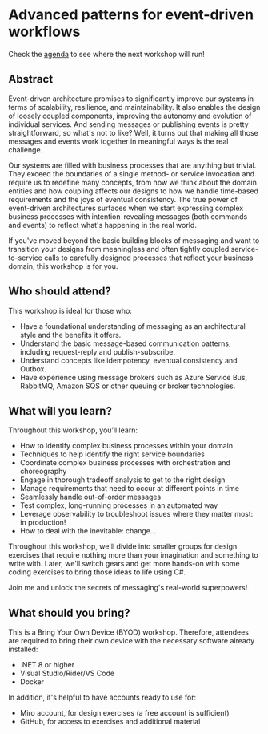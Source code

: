 # Advanced patterns for event-driven workflows

Check the [agenda](agenda.md) to see where the next workshop will run!

## Abstract

Event-driven architecture promises to significantly improve our systems in 
terms of scalability, resilience, and maintainability. It also enables the 
design of loosely coupled components, improving the autonomy and evolution of 
individual services. And sending messages or publishing events is pretty 
straightforward, so what's not to like? Well, it turns out that making all 
those messages and events work together in meaningful ways is the real 
challenge.

Our systems are filled with business processes that are anything but trivial.
They exceed the boundaries of a single method- or service invocation and 
require us to redefine many concepts, from how we think about the domain 
entities and how coupling affects our designs to how we handle time-based 
requirements and the joys of eventual consistency. The true power of 
event-driven architectures surfaces when we start expressing complex 
business processes with intention-revealing messages (both commands and
events) to reflect what's happening in the real world.

If you've moved beyond the basic building blocks of messaging and want to 
transition your designs from meaningless and often tightly coupled 
service-to-service calls to carefully designed processes that reflect your 
business domain, this workshop is for you.

## Who should attend?

This workshop is ideal for those who:

- Have a foundational understanding of messaging as an architectural style 
  and the benefits it offers.
- Understand the basic message-based communication patterns, including 
  request-reply and publish-subscribe.
- Understand concepts like idempotency, eventual consistency and Outbox.
- Have experience using message brokers such as Azure Service Bus, RabbitMQ, 
  Amazon SQS or other queuing or broker technologies.

## What will you learn?

Throughout this workshop, you’ll learn:

- How to identify complex business processes within your domain
- Techniques to help identify the right service boundaries
- Coordinate complex business processes with orchestration and choreography
- Engage in thorough tradeoff analysis to get to the right design
- Manage requirements that need to occur at different points in time
- Seamlessly handle out-of-order messages
- Test complex, long-running processes in an automated way
- Leverage observability to troubleshoot issues where they matter most: in production!
- How to deal with the inevitable: change...

Throughout this workshop, we'll divide into smaller groups for design 
exercises that require nothing more than your imagination and something to 
write with. Later, we'll switch gears and get more hands-on with some coding 
exercises to bring those ideas to life using C#.

Join me and unlock the secrets of messaging's real-world superpowers!

## What should you bring?

This is a Bring Your Own Device (BYOD) workshop. Therefore, attendees are 
required to bring their own device with the necessary software already installed:

- .NET 8 or higher
- Visual Studio/Rider/VS Code
- Docker

In addition, it's helpful to have accounts ready to use for:

- Miro account, for design exercises (a free account is sufficient)
- GitHub, for access to exercises and additional material

